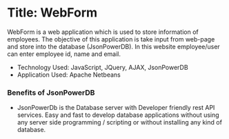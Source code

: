 # Title: WebForm

WebForm is a web application which is used to store information of employees. The objective of this application is take input from web-page and store into the database (JsonPowerDB).
In this website employee/user can enter employee id, name and email.

* Technology Used: JavaScript, JQuery, AJAX, JsonPowerDB
* Application Used: Apache Netbeans

### Benefits of JsonPowerDB
* JsonPowerDb is the Database server with Developer friendly rest API services. Easy and fast to develop database applications without using any server side programming / scripting or without installing any kind of database.
